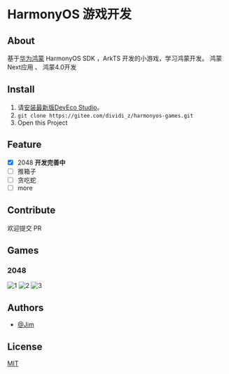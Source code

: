 # HarmonyOS 游戏开发

## About
基于[华为鸿蒙](https://developer.huawei.com/consumer/cn/sdk) HarmonyOS SDK ，ArkTS 开发的小游戏，学习鸿蒙开发。
鸿蒙Next应用 、 鸿蒙4.0开发 
## Install

1. 请[安装最新版DevEco Studio](https://developer.huawei.com/consumer/cn/download/)。
1. `git clone https://gitee.com/dividi_z/harmonyos-games.git`
1. Open this Project

## Feature
- [x] 2048 **开发完善中**
- [ ] 推箱子
- [ ] 贪吃蛇
- [ ] more

## Contribute

欢迎提交 PR

## Games

### 2048

![1](./docs/images/1.png)
![2](./docs/images/2.png)
![3](./docs/images/3.png)

## Authors

- [@Jim](https://gitee.com/dividi_z)


## License

[MIT](https://choosealicense.com/licenses/mit/)

